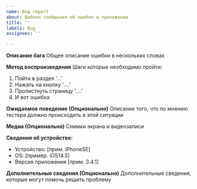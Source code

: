 ```yaml
---
name: Bug report
about: Шаблон сообщения об ошибке в приложении
title: ''
labels: Bug
assignees: ''

---
```


**Описание бага**
Общее описание ошибки в нескольких словах

**Метод воспроизведения**
Шаги которые необходимо пройти:
1. Пойти в раздел '...'
2. Нажать на кнопку '....'
3. Пролистнуть страницу '....'
4. И вот ошибка

**Ожидаемое поведение (Опционально)**
Описание того, что по мнению тестера должно происходить в этой ситуации

**Медиа (Опционально)**
Снимки экрана и видеозаписи 

**Сведения об устройстве:**
 - Устройство: [прим. iPhoneSE]
 - OS: [пример. iOS14.5]
 - Версия приложения [прим. 3.4.1]

**Дополнительные сведения (Опционально)**
Дополнительные сведения, которые могут помочь решить проблему
